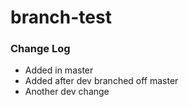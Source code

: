 # branch-test

### Change Log

* Added in master
* Added after dev branched off master
* Another dev change
